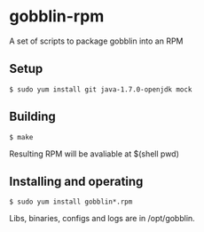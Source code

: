 gobblin-rpm
===========

A set of scripts to package gobblin into an RPM

Setup
-----

    $ sudo yum install git java-1.7.0-openjdk mock

Building
--------

    $ make

Resulting RPM will be avaliable at $(shell pwd)

Installing and operating
------------------------

    $ sudo yum install gobblin*.rpm

Libs, binaries, configs and logs are in /opt/gobblin.
